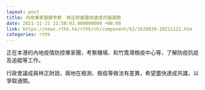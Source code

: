```yaml
---
layout: post
title: 內地專家團續考察　林正財冀盡快達成共識通關
date: 2021-11-21 21:58:03.000000000 +08:00
link: https://news.rthk.hk/rthk/ch/component/k2/1620839-20211121.htm
categories: rthk
---
```


正在本港的內地疫情防控專家團，考察機場、和竹篙灣檢疫中心等，了解防疫抗疫及追縱等工作。

行政會議成員林正財說，兩地在檢測、檢疫等做法有差異，希望盡快達成共識，以爭取通關。
